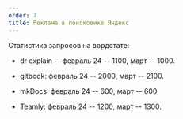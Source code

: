 ```yaml
---
order: 7
title: Реклама в поисковике Яндекс
---
```


Статистика запросов на вордстате:

-  dr explain -- февраль 24 -- 1100, март -- 1000.

-  gitbook: февраль 24 -- 2000, март -- 2100.

-  mkDocs: февраль 24 -- 600, март -- 600.

-  Teamly: февраль 24 -- 1200, март -- 1300.